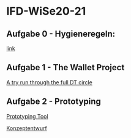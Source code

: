 # IFD-WiSe20-21
## Aufgabe 0 - Hygieneregeln:
<a href="https://klotkawa.github.io/IFD-WiSe20-21/Task0/SWOT.pdf"> link </a>
## Aufgabe 1 - The Wallet Project
[A try run through the full DT circle](https://github.com/klotkawa/IFD-WiSe20-21/blob/main/Task1/The%20Wallet%20Project.pptx)
## Aufgabe 2 - Prototyping
[Prototyping Tool]()

[Konzeptentwurf](https://github.com/klotkawa/IFD-WiSe20-21/blob/main/Task2/Konzeptentwurf.pdf)
